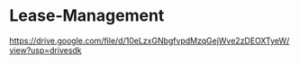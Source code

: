 # Lease-Management
https://drive.google.com/file/d/10eLzxGNbgfvpdMzqGejWve2zDEOXTyeW/view?usp=drivesdk
